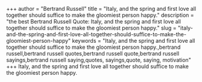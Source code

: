 +++
author = "Bertrand Russell"
title = "Italy, and the spring and first love all together should suffice to make the gloomiest person happy."
description = "the best Bertrand Russell Quote: Italy, and the spring and first love all together should suffice to make the gloomiest person happy."
slug = "italy-and-the-spring-and-first-love-all-together-should-suffice-to-make-the-gloomiest-person-happy"
keywords = "Italy, and the spring and first love all together should suffice to make the gloomiest person happy.,bertrand russell,bertrand russell quotes,bertrand russell quote,bertrand russell sayings,bertrand russell saying,quotes, sayings,quote, saying, motivation"
+++
Italy, and the spring and first love all together should suffice to make the gloomiest person happy.
